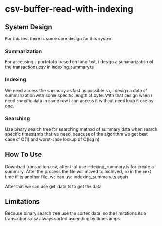 # csv-buffer-read-with-indexing

##  System Design
For this test there is some core design for this system
### Summarization
For accessing a portofolio based on time fast, i design a summarization of the transactions.csv in indexing_summary.ts

### Indexing
We need access the summary as fast as possible so, i design a data of summarization with some specific length of byte. With that design when i need specific data in some row i can access it without need loop it one by one.
 
### Searching
Use binary search tree for searching method of summary data when search specific timestamp that we need, beacuse of the algorithm we get best case of O(1) and worst-case lookup of O(log n)

##  How To Use
  Download transaction.csv, after that use indexing_summary.ts for create a summary. After the process the file will moved to archived, so in the next time if its another file, we can use indexing_summary.ts again
   
   After that we can use get_data.ts to get the data
   
## Limitations
  Because binary search tree use the sorted data, so the limitations its a transactions.csv always sorted ascending by timestamps

